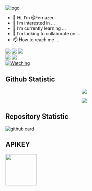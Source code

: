 ![logo](https://user-images.githubusercontent.com/84453406/133550342-c513e085-6dde-4cd8-bfc3-4d5b5692c243.jpeg)
- 👋 Hi, I’m @Fernazer..
- 👀 I’m interested in ...
- 🌱 I’m currently learning ...
- 💞️ I’m looking to collaborate on ...
- 📫 How to reach me ...

<!---
Fernazer/Fernazer is a ✨ special ✨ repository because its `README.md` (this file) appears on your GitHub profile.
You can click the Preview link to take a look at your changes.
--->
<p align="left">
  <a href="https://wa.me/6281328139682" alt="WhatsApp">
  <img src="https://img.shields.io/badge/-WhatsApp-25d366?style=flat-square&labelColor=25d366&logo=whatsapp&logoColor=white&link=https://wa.me/6281328139682"/></a>
<a href="https://instagram.com/rafli_fernazer"><img src="https://img.shields.io/badge/Instagram-E4405F?style=for-the-badge&logo=instagram&logoColor=white"/> 
<a href="https://youtu.be/lLodz2UzUNg"><img src="https://img.shields.io/badge/YouTube-Fernazer-ff0000?style=for-the-badge&logo=youtube&logoColor=ff0000&link=https://youtube.com/Fernazer" /><br>
   <a href="https://github.com/Fernazer"><img src="https://img.shields.io/badge/-GitHub-black?style=flat-square&logo=github" /> 
  <a href="https://youtube.com/Fernazer"><img src="https://img.shields.io/youtube/channel/subscribers/Fernazer?style=social" /> <br>
  <a href="https://komarev.com/ghpvc/?username=Fernazer&color=blue&style=flat-square&label=Profile+Views"><img title="Watching" src="https://komarev.com/ghpvc/?username=Fernazer&color=blue&style=flat-square&label=Profile+View"></a>
  </p>

## Github Statistic

<p align="center"><a href="https://github.com/Fernazer"><img src="https://github-readme-stats.vercel.app/api?username=Fernazer&show_icons=true&theme=radical"></a></p>
<p align="center"><a href="https://github.com/ZeroChanBot"><img src="https://github-readme-stats.vercel.app/api/top-langs/?username=Fernazer&theme=radical&layout=compact"></a></p> 

## Repository Statistic
![github card](https://github-readme-stats.vercel.app/api/pin/?username=Fernazer&repo=Fernazer&theme=dark)

## APIKEY
<a href="https://api.xteam.xyz"><img src="https://i.ibb.co/7j0vtwz/xlogo.png" width="100" height="100"></a> 


